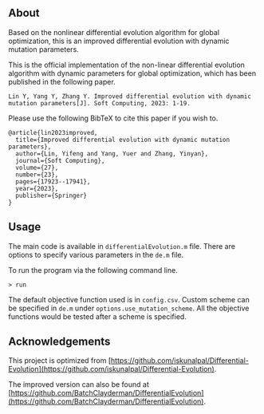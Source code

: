 ## About

Based on the nonlinear differential evolution algorithm for global optimization, this is an improved differential evolution with dynamic mutation parameters. 

This is the official implementation of the non-linear differential evolution algorithm with dynamic parameters for global optimization, which has been published in the following paper. 

```
Lin Y, Yang Y, Zhang Y. Improved differential evolution with dynamic mutation parameters[J]. Soft Computing, 2023: 1-19.
```

Please use the following BibTeX to cite this paper if you wish to. 

```
@article{lin2023improved,
  title={Improved differential evolution with dynamic mutation parameters},
  author={Lin, Yifeng and Yang, Yuer and Zhang, Yinyan},
  journal={Soft Computing},
  volume={27},
  number={23},
  pages={17923--17941},
  year={2023},
  publisher={Springer}
}
```

## Usage

The main code is available in `differentialEvolution.m` file. There are options to specify various parameters in the `de.m` file. 

To run the program via the following command line. 

```
> run
```

The default objective function used is in `config.csv`. Custom scheme can be specified in `de.m` under `options.use_mutation_scheme`. All the objective functions would be tested after a scheme is specified. 

## Acknowledgements

This project is optimized from [https://github.com/iskunalpal/Differential-Evolution](https://github.com/iskunalpal/Differential-Evolution). 

The improved version can also be found at [https://github.com/BatchClayderman/DifferentialEvolution](https://github.com/BatchClayderman/DifferentialEvolution). 
